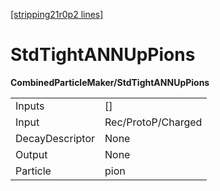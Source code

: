 [[stripping21r0p2 lines]](./stripping21r0p2-index)

# StdTightANNUpPions

**CombinedParticleMaker/StdTightANNUpPions**

|                 |                    |
|-----------------|--------------------|
| Inputs          | []               |
| Input           | Rec/ProtoP/Charged |
| DecayDescriptor | None               |
| Output          | None               |
| Particle        | pion               |
